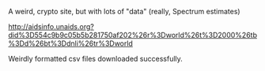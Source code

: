 A weird, crypto site, but with lots of "data" (really, Spectrum estimates)

http://aidsinfo.unaids.org?did%3D554c9b9c05b5b281750af202%26r%3Dworld%26t%3D2000%26tb%3Dd%26bt%3Ddnli%26tr%3Dworld

Weirdly formatted csv files downloaded successfully.
